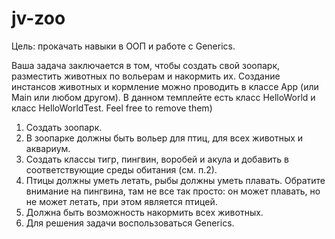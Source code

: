 # jv-zoo

Цель: прокачать навыки в ООП и работе с Generics.

Ваша задача заключается в том, чтобы создать свой зоопарк, разместить животных по вольерам и накормить их. Создание инстансов животных и кормление можно проводить в классе App (или Main или любом другом). В данном темплейте есть класс HelloWorld и класс HelloWorldTest. Feel free to remove them) 
1. Создать зоопарк.
2. В зоопарке должны быть вольер для птиц, для всех животных и аквариум.
3. Создать классы тигр, пингвин, воробей и акула и добавить в соответствующие среды обитания (см. п.2).
4. Птицы должны уметь летать, рыбы должны уметь плавать. Обратите внимание на пингвина, там не все так просто: он может плавать, но не может летать, при этом является птицей.
5. Должна быть возможность накормить всех животных.
6. Для решения задачи воспользоваться Generics.
